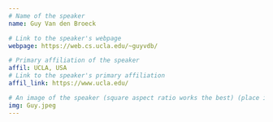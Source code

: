 ```yaml
---
# Name of the speaker
name: Guy Van den Broeck

# Link to the speaker's webpage
webpage: https://web.cs.ucla.edu/~guyvdb/

# Primary affiliation of the speaker
affil: UCLA, USA
# Link to the speaker's primary affiliation
affil_link: https://www.ucla.edu/

# An image of the speaker (square aspect ratio works the best) (place in the `assets/img/speakers` directory)
img: Guy.jpeg
---
```


<!-- Whatever you write below will show up as the speaker's bio -->

